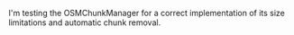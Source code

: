 I'm testing the OSMChunkManager for a correct implementation of its size limitations and automatic chunk removal.